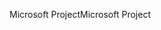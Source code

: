 <span data-ttu-id="8542e-101">Microsoft Project</span><span class="sxs-lookup"><span data-stu-id="8542e-101">Microsoft Project</span></span>